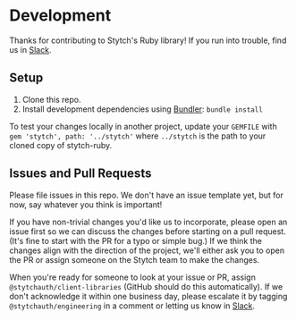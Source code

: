 # Development

Thanks for contributing to Stytch's Ruby library! If you run into trouble, find us in [Slack].

## Setup

1. Clone this repo.
2. Install development dependencies using [Bundler]: `bundle install`

To test your changes locally in another project, update your `GEMFILE` with `gem 'stytch', path: '../stytch'` where `../stytch` is the path to your cloned copy of stytch-ruby.

## Issues and Pull Requests

Please file issues in this repo. We don't have an issue template yet, but for now, say whatever you think is important!

If you have non-trivial changes you'd like us to incorporate, please open an issue first so we can discuss the changes before starting on a pull request. (It's fine to start with the PR for a typo or simple bug.) If we think the changes align with the direction of the project, we'll either ask you to open the PR or assign someone on the Stytch team to make the changes.

When you're ready for someone to look at your issue or PR, assign `@stytchauth/client-libraries` (GitHub should do this automatically). If we don't acknowledge it within one business day, please escalate it by tagging `@stytchauth/engineering` in a comment or letting us know in [Slack].

[Bundler]: https://bundler.io/
[Slack]: https://join.slack.com/t/stytch/shared_invite/zt-nil4wo92-jApJ9Cl32cJbEd9esKkvyg
